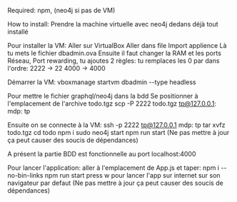 Required: npm, (neo4j si pas de VM)

How to install:
Prendre la machine virtuelle avec neo4j dedans déjà tout installé

Pour installer la VM:
Aller sur VirtualBox
Aller dans file
Import applience
Là tu mets le fichier dbadmin.ova 
Ensuite il faut changer la RAM et les ports 
Réseau, Port rewarding, tu ajoutes 2 règles:
tu remplaces les 0 par dans l'ordre:
2222 -> 22
4000 -> 4000

Démarrer la VM:
vboxmanage startvm dbadmin --type headless

Pour mettre le fichier graphql/neo4j dans la bdd 
Se positionner à l'emplacement de l'archive todo.tgz
scp -P 2222 todo.tgz tp@127.0.0.1:
mdp: tp

Ensuite on se connecte à la VM:
ssh -p 2222 tp@127.0.0.1
mdp: tp
tar xvfz todo.tgz
cd todo
npm i
sudo neo4j start
npm run start
(Ne pas mettre à jour ça peut causer des soucis de dépendances)

A présent la partie BDD est fonctionnelle au port localhost:4000

Pour lancer l'application:
aller à l'emplacement de App.js et taper:
npm i --no-bin-links
npm run start 
press w pour lancer l'app sur internet sur son navigateur par defaut
(Ne pas mettre à jour ça peut causer des soucis de dépendances)